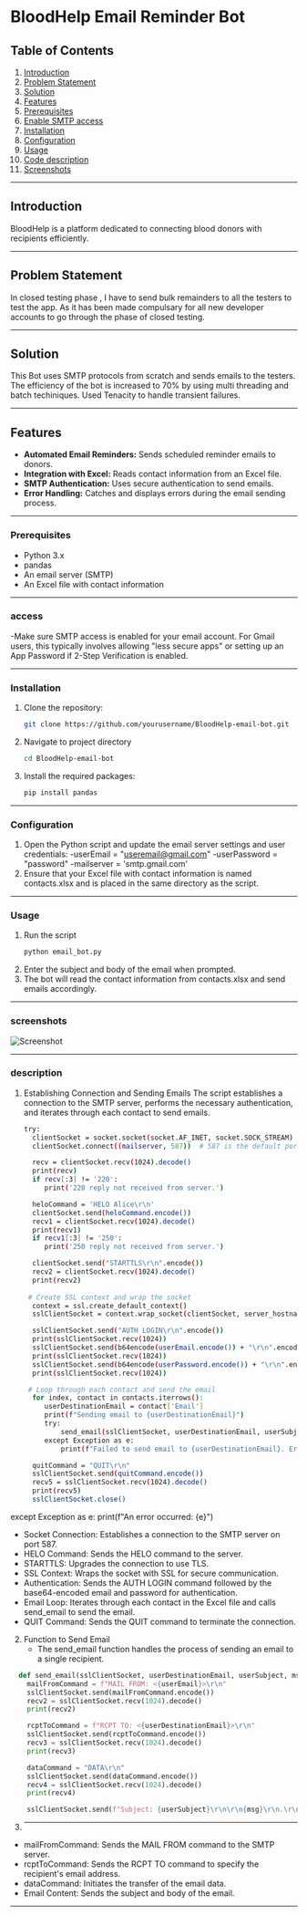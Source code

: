 # BloodHelp Email Reminder Bot

## Table of Contents
1. [Introduction](#introduction)
2. [Problem Statement](#problem-statement)
3. [Solution](#solution)
4. [Features](#features)
5. [Prerequisites](#prerequisites)
6. [Enable SMTP access](#access)
7. [Installation](#installation)
8. [Configuration](#configuration)
9. [Usage](#usage)
10. [Code description](#description)
11. [Screenshots](#screenshots)

---

## Introduction
BloodHelp is a platform dedicated to connecting blood donors with recipients efficiently. 

---

## Problem Statement
In closed testing phase , I have to send bulk remainders to all the testers to test the app. As it has been made compulsary for all new developer accounts to go through the phase of closed testing. 

---

## Solution
This Bot uses SMTP protocols from scratch and sends emails to the testers. The efficiency of the bot is increased to 70% by using multi threading and batch techiniques. Used Tenacity to handle transient failures.

---

## Features
- **Automated Email Reminders:** Sends scheduled reminder emails to donors.
- **Integration with Excel:** Reads contact information from an Excel file.
- **SMTP Authentication:** Uses secure authentication to send emails.
- **Error Handling:** Catches and displays errors during the email sending process.

---



### Prerequisites
- Python 3.x
- pandas
- An email server (SMTP)
- An Excel file with contact information
  
---
### access
-Make sure SMTP access is enabled for your email account. For Gmail users, this typically involves allowing "less secure apps" or setting up an App Password if 2-Step Verification is enabled. 

---
### Installation
1. Clone the repository:
   ```bash
   git clone https://github.com/yourusername/BloodHelp-email-bot.git
2. Navigate to project directory
   ```bash
   cd BloodHelp-email-bot
3. Install the required packages:
   ```bash
   pip install pandas

---

### Configuration
1. Open the Python script and update the email server settings and user credentials:
  -userEmail = "useremail@gmail.com"
  -userPassword = "password"
  -mailserver = 'smtp.gmail.com'
2. Ensure that your Excel file with contact information is named contacts.xlsx and is placed in the same directory as the script.

---

### Usage
1. Run the script
   ```bash
   python email_bot.py
2. Enter the subject and body of the email when prompted.
3. The bot will read the contact information from contacts.xlsx and send emails accordingly.

---
### screenshots
![Screenshot](screenshots/run.png)

---
### description
1. Establishing Connection and Sending Emails
   The script establishes a connection to the SMTP server, performs the necessary authentication, and iterates through each contact to send emails.
   ```bash
   try:
     clientSocket = socket.socket(socket.AF_INET, socket.SOCK_STREAM)
     clientSocket.connect((mailserver, 587))  # 587 is the default port for SMTP with TLS/STARTTLS

     recv = clientSocket.recv(1024).decode()
     print(recv)
     if recv[:3] != '220':
        print('220 reply not received from server.')

     heloCommand = 'HELO Alice\r\n'
     clientSocket.send(heloCommand.encode())
     recv1 = clientSocket.recv(1024).decode()
     print(recv1)
     if recv1[:3] != '250':
        print('250 reply not received from server.')

     clientSocket.send("STARTTLS\r\n".encode())
     recv2 = clientSocket.recv(1024).decode()
     print(recv2)
    
    # Create SSL context and wrap the socket
     context = ssl.create_default_context()
     sslClientSocket = context.wrap_socket(clientSocket, server_hostname=mailserver)

     sslClientSocket.send("AUTH LOGIN\r\n".encode())
     print(sslClientSocket.recv(1024))
     sslClientSocket.send(b64encode(userEmail.encode()) + "\r\n".encode())
     print(sslClientSocket.recv(1024))
     sslClientSocket.send(b64encode(userPassword.encode()) + "\r\n".encode())
     print(sslClientSocket.recv(1024))

    # Loop through each contact and send the email
     for index, contact in contacts.iterrows():
        userDestinationEmail = contact['Email']
        print(f"Sending email to {userDestinationEmail}")
        try:
            send_email(sslClientSocket, userDestinationEmail, userSubject, msg)
        except Exception as e:
            print(f"Failed to send email to {userDestinationEmail}. Error: {e}")

     quitCommand = "QUIT\r\n"
     sslClientSocket.send(quitCommand.encode())
     recv5 = sslClientSocket.recv(1024).decode()
     print(recv5)
     sslClientSocket.close()
   
  except Exception as e:
    print(f"An error occurred: {e}")
- Socket Connection: Establishes a connection to the SMTP server on port 587.
- HELO Command: Sends the HELO command to the server.
- STARTTLS: Upgrades the connection to use TLS.
- SSL Context: Wraps the socket with SSL for secure communication.
- Authentication: Sends the AUTH LOGIN command followed by the base64-encoded email and password for authentication.
- Email Loop: Iterates through each contact in the Excel file and calls send_email to send the email.
- QUIT Command: Sends the QUIT command to terminate the connection.

2. Function to Send Email
   - The send_email function handles the process of sending an email to a single recipient.
  ```python
    def send_email(sslClientSocket, userDestinationEmail, userSubject, msg):
      mailFromCommand = f"MAIL FROM: <{userEmail}>\r\n"
      sslClientSocket.send(mailFromCommand.encode())
      recv2 = sslClientSocket.recv(1024).decode()
      print(recv2)

      rcptToCommand = f"RCPT TO: <{userDestinationEmail}>\r\n"
      sslClientSocket.send(rcptToCommand.encode())
      recv3 = sslClientSocket.recv(1024).decode()
      print(recv3)

      dataCommand = "DATA\r\n"
      sslClientSocket.send(dataCommand.encode())
      recv4 = sslClientSocket.recv(1024).decode()
      print(recv4)

      sslClientSocket.send(f"Subject: {userSubject}\r\n\r\n{msg}\r\n.\r\n".encode())
  ```

3. ------------------
- mailFromCommand: Sends the MAIL FROM command to the SMTP server.
- rcptToCommand: Sends the RCPT TO command to specify the recipient's email address.
- dataCommand: Initiates the transfer of the email data.
- Email Content: Sends the subject and body of the email.

---

